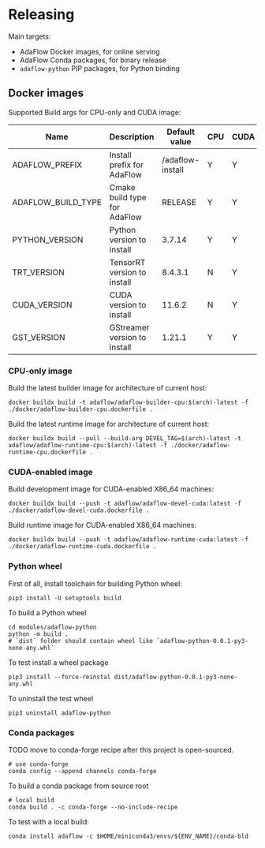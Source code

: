 # Releasing

Main targets:

* AdaFlow Docker images, for online serving
* AdaFlow Conda packages, for binary release
* `adaflow-python` PIP packages, for Python binding

## Docker images

Supported Build args for CPU-only and CUDA image:

| Name               | Description                  | Default value    | CPU | CUDA |
|--------------------|------------------------------|------------------|-----|------|
| ADAFLOW_PREFIX     | Install prefix for AdaFlow   | /adaflow-install | Y   | Y    |
| ADAFLOW_BUILD_TYPE | Cmake build type for AdaFlow | RELEASE          | Y   | Y    |
| PYTHON_VERSION     | Python version to install    | 3.7.14           | Y   | Y    |
| TRT_VERSION        | TensorRT version to install  | 8.4.3.1          | N   | Y    |
| CUDA_VERSION       | CUDA version to install      | 11.6.2           | N   | Y    |
| GST_VERSION        | GStreamer version to install | 1.21.1           | Y   | Y    |


### CPU-only image

Build the latest builder image for architecture of current host: 

```shell
docker buildx build -t adaflow/adaflow-builder-cpu:$(arch)-latest -f ./docker/adaflow-builder-cpu.dockerfile .
```

Build the latest runtime image for architecture of current host:

```shell
docker buildx build --pull --build-arg DEVEL_TAG=$(arch)-latest -t adaflow/adaflow-runtime-cpu:$(arch)-latest -f ./docker/adaflow-runtime-cpu.dockerfile .
```


### CUDA-enabled image

Build development image for CUDA-enabled X86_64 machines:

```shell
docker buildx build --push -t adaflow/adaflow-devel-cuda:latest -f ./docker/adaflow-devel-cuda.dockerfile .
```

Build runtime image for CUDA-enabled X86_64 machines:

```shell
docker buildx build --push -t adaflow/adaflow-runtime-cuda:latest -f ./docker/adaflow-runtime-cuda.dockerfile .
```


### Python wheel

First of all, install toolchain for building Python wheel:

```shell
pip3 install -U setuptools build
```

To build a Python wheel

```shell
cd modules/adaflow-python
python -m build .
# `dist` folder should contain wheel like `adaflow-python-0.0.1-py3-none-any.whl`
```

To test install a wheel package

```shell
pip3 install --force-reinstal dist/adaflow-python-0.0.1-py3-none-any.whl
```

To uninstall the test wheel

```shell
pip3 uninstall adaflow-python
```

### Conda packages

TODO move to conda-forge recipe after this project is open-sourced. 

```shell
# use conda-forge
conda config --append channels conda-forge
```

To build a conda package from source root

```shell
# local build
conda build . -c conda-forge --no-include-recipe
```

To test with a local build:

```shell
conda install adaflow -c $HOME/miniconda3/envs/${ENV_NAME}/conda-bld
```
